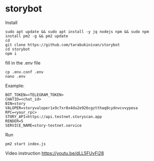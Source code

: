 # storybot
Install

```
sudo apt update && sudo apt install -y jq nodejs npm && sudo npm install pm2 -g && pm2 update
cd
git clone https://github.com/tarabukinivan/storybot
cd storybot
npm i
```

fill in the .env file

```
cp .env.conf .env
nano .env
```

Example:

```
BOT_TOKEN=<TELEGRAM_TOKEN>
CHATID=<chat_id>
BIN=story
VALOPER=storyvaloper1x9c7xr8x4du2e926cgztthaq8cydnvcvvypesa
RPC=<your_rpc>
STORY_API=https://api.testnet.storyscan.app
RENDER=5
SERVICE_NAME=story-testnet.service
```

Run

```
pm2 start index.js
```

Video instruction https://youtu.be/dLL5FUvFi28
